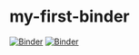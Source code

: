 # my-first-binder
[![Binder](https://mybinder.org/badge_logo.svg)](https://mybinder.org/v2/gh/colinkkseng/my-first-binder.git/master)
[![Binder](https://mybinder.org/badge_logo.svg)](https://mybinder.org/v2/gh/colinkkseng/my-first-binder.git/r/master)

